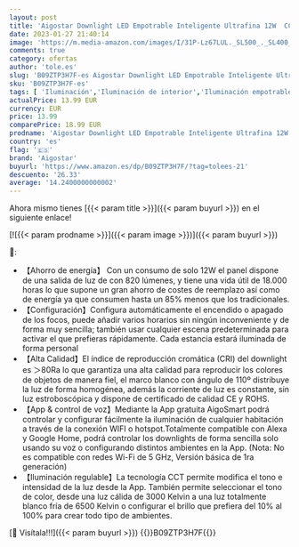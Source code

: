 ```yaml
---
layout: post
title: 'Aigostar Downlight LED Empotrable Inteligente Ultrafina 12W  CCT. Regulable de luz cálida a blanca 3000-6500K  820lm. Compatible Alexa y Google Home. foco empotrable LED: 17 x 3 2 cm alto'
date: 2023-01-27 21:40:14
image: 'https://m.media-amazon.com/images/I/31P-Lz67LUL._SL500_._SL400_.jpg'
comments: true
category: ofertas
author: 'tole.es'
slug: 'B09ZTP3H7F-es Aigostar Downlight LED Empotrable Inteligente Ultrafina...'
sku: 'B09ZTP3H7F-es'
tags: [ 'Iluminación','Iluminación de interior','Iluminación empotrable de interior','Kits de embellecedor y carcasa de iluminación empotrada','aigostar','alexa','google','home','🇪🇸', ]
actualPrice: 13.99 EUR
currency: EUR
price: 13.99
comparePrice: 18.99 EUR
prodname: 'Aigostar Downlight LED Empotrable Inteligente Ultrafina 12W  CCT. Regulable de luz cálida a blanca 3000-6500K  820lm. Compatible Alexa y Google Home. foco empotrable LED: 17 x 3 2 cm alto'
country: 'es'
flag: '🇪🇸'
brand: 'Aigostar'
buyurl: 'https://www.amazon.es/dp/B09ZTP3H7F/?tag=tolees-21'
descuento: '26.33'
average: '14.2400000000002'
---
```


Ahora mismo tienes [{{< param title >}}]({{< param buyurl >}}) en el siguiente enlace!

[![{{< param prodname >}}]({{< param image >}})]({{< param buyurl >}})

🔎:

- 【Ahorro de energía】 Con un consumo de solo 12W el panel dispone de una salida de luz de con 820 lúmenes, y tiene una vida útil de 18.000 horas lo que supone un gran ahorro de costes de reemplazo así como de energía ya que consumen hasta un 85% menos que los tradicionales.
- 【Configuración】Configura automáticamente el encendido o apagado de los focos, puede añadir varios horarios sin ningún inconveniente y de forma muy sencilla; también usar cualquier escena predeterminada para activar el que prefieras rápidamente. Cada estancia estará iluminada de forma personal
- 【Alta Calidad】El índice de reproducción cromática (CRI) del downlight es ＞80Ra lo que garantiza una alta calidad para reproducir los colores de objetos de manera fiel, el marco blanco con ángulo de 110º distribuye la luz de forma homogénea, además la corriente de luz es constante, sin luz estroboscópica y dispone de certificado de calidad CE y ROHS.
- 【App & control de voz】Mediante la App gratuita AigoSmart podrá controlar y configurar fácilmente la iluminación de cualquier habitación a través de la conexión WIFI o hotspot.Totalmente compatible con Alexa y Google Home, podrá controlar los downlights de forma sencilla solo usando su voz o configurando distintos ambientes en la App. (Nota: No es compatible con redes Wi-Fi de 5 GHz, Versión básica de 1ra generación)
- 【Iluminación regulable】La tecnología CCT permite modifica el tono e intensidad de la luz desde la App. También permite seleccionar el tono de color, desde una luz cálida de 3000 Kelvin a una luz totalmente blanco fría de 6500 Kelvin o configurar el brillo que prefiera del 10% al 100% para crear todo tipo de ambientes.

[🛒 Visítala!!!]({{< param buyurl >}})
{{<world>}}B09ZTP3H7F{{</world>}}
